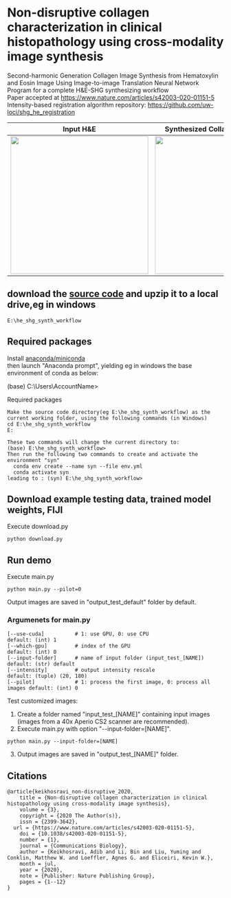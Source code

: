 # Non-disruptive collagen characterization in clinical histopathology using cross-modality image synthesis
Second-harmonic Generation Collagen Image Synthesis from Hematoxylin and Eosin Image Using Image-to-image Translation Neural Network  
Program for a complete H&amp;E-SHG synthesizing workflow  
Paper accepted at https://www.nature.com/articles/s42003-020-01151-5  
Intensity-based registration algorithm repository: https://github.com/uw-loci/shg_he_registration

|Input H&amp;E| Synthesized Collagen Image (SHG) |
|----------|--------|
|<img src="https://github.com/uw-loci/he_shg_synth_workflow/blob/master/thumbnails/he.jpg" width="320">|<img src="https://github.com/uw-loci/he_shg_synth_workflow/blob/master/thumbnails/shg.jpg" width="320">|

## download the [source code](https://github.com/uw-loci/he_shg_synth_workflow/archive/refs/heads/master.zip) and upzip it to a local drive,eg in windows
```
E:\he_shg_synth_workflow
```

## Required packages
Install [anaconda/miniconda](https://docs.conda.io/en/latest/miniconda.html)  
then launch "Anaconda prompt", yielding eg in windows the base environment of conda as below:

(base) C:\Users\AccountName>

Required packages
```
Make the source code directory(eg E:\he_shg_synth_workflow) as the current working folder, using the following commands (in Windows)
cd E:\he_shg_synth_workflow
E:

These two commands will change the current directory to:
(base) E:\he_shg_synth_workflow>
Then run the following two commands to create and activate the environment "syn"
  conda env create --name syn --file env.yml
  conda activate syn
leading to : (syn) E:\he_shg_synth_workflow>
```

## Download example testing data, trained model weights, FIJI
Execute download.py
```  
python download.py
```
  
## Run demo
Execute main.py
```  
python main.py --pilot=0
```

Output images are saved in "output_test_default" folder by default.
### Argumenets for main.py
```
[--use-cuda]          # 1: use GPU, 0: use CPU                            default: (int) 1
[--which-gpu]         # index of the GPU                                  default: (int) 0
[--input-folder]      # name of input folder (input_test_[NAME])          default: (str) default
[--intensity]         # output intensity rescale                          default: (tuple) (20, 180)
[--pilot]             # 1: process the first image, 0: process all images default: (int) 0
```
Test customized images:

1. Create a folder named "input_test_[NAME]" containing input images (images from a 40x Aperio CS2 scanner are recommended).
2. Execute main.py with option "--input-folder=[NAME]".
```
python main.py --input-folder=[NAME]
```
3. Output images are saved in "output_test_[NAME]" folder.
  
## Citations
```
@article{keikhosravi_non-disruptive_2020,
	title = {Non-disruptive collagen characterization in clinical histopathology using cross-modality image synthesis},
	volume = {3},
	copyright = {2020 The Author(s)},
	issn = {2399-3642},
  url = {https://www.nature.com/articles/s42003-020-01151-5},
	doi = {10.1038/s42003-020-01151-5},
	number = {1},
	journal = {Communications Biology},
	author = {Keikhosravi, Adib and Li, Bin and Liu, Yuming and Conklin, Matthew W. and Loeffler, Agnes G. and Eliceiri, Kevin W.},
	month = jul,
	year = {2020},
	note = {Publisher: Nature Publishing Group},
	pages = {1--12}
}
```
